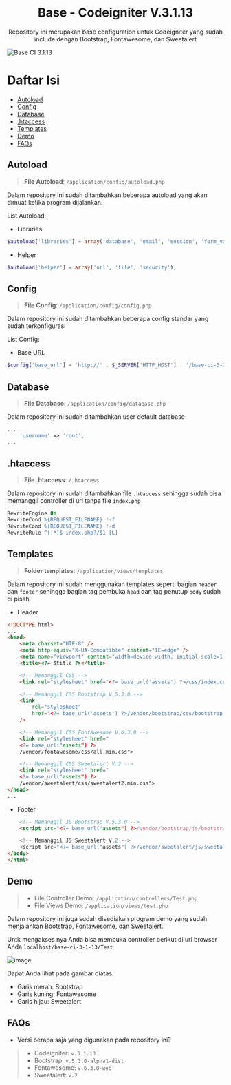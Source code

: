 <h1 align="center">Base - Codeigniter V.3.1.13</h1>
<p align="center">Repository ini merupakan base configuration untuk Codeigniter yang sudah include dengan Bootstrap, Fontawesome, dan Sweetalert</p>

<img src="https://user-images.githubusercontent.com/64394320/223135166-1d97f091-9c7b-4359-b496-7ac65da34057.png" alt="Base CI 3.1.13">

# Daftar Isi

- [Autoload](#autoload)
- [Config](#config)
- [Database](#database)
- [.htaccess](#htaccess)
- [Templates](#templates)
- [Demo](#demo)
- [FAQs](#faqs)

## Autoload

> **File Autoload**: `/application/config/autoload.php`

Dalam repository ini sudah ditambahkan beberapa autoload yang akan dimuat ketika program dijalankan.

List Autoload:

- Libraries

```php
$autoload['libraries'] = array('database', 'email', 'session', 'form_validation');
```

- Helper

```php
$autoload['helper'] = array('url', 'file', 'security');
```

## Config

> **File Config**: `/application/config/config.php`

Dalam repository ini sudah ditambahkan beberapa config standar yang sudah terkonfigurasi

List Config:

- Base URL

```php
$config['base_url'] = 'http://' . $_SERVER['HTTP_HOST'] . '/base-ci-3-1-13/';
```

## Database

> **File Database**: `/application/config/database.php`

Dalam repository ini sudah ditambahkan user default database

```php
...
    'username' => 'root',
...
```

## .htaccess

> **File .htaccess**: `/.htaccess`

Dalam repository ini sudah ditambahkan file `.htaccess` sehingga sudah bisa memanggil controller di url tanpa file `index.php`

```apache
RewriteEngine On
RewriteCond %{REQUEST_FILENAME} !-f
RewriteCond %{REQUEST_FILENAME} !-d
RewriteRule ^(.*)$ index.php?/$1 [L]
```

## Templates

> **Folder templates**: `/application/views/templates`

Dalam repository ini sudah menggunakan templates seperti bagian `header` dan `footer` sehingga bagian tag pembuka `head` dan tag penutup `body` sudah di pisah

- Header

```html
<!DOCTYPE html>
...
<head>
	<meta charset="UTF-8" />
	<meta http-equiv="X-UA-Compatible" content="IE=edge" />
	<meta name="viewport" content="width=device-width, initial-scale=1.0" />
	<title><?= $title ?></title>

	<!-- Memanggil CSS -->
	<link rel="stylesheet" href="<?= base_url('assets') ?>/css/index.css" />

	<!-- Memanggil CSS Bootstrap V.5.3.0 -->
	<link
		rel="stylesheet"
		href="<?= base_url('assets') ?>/vendor/bootstrap/css/bootstrap.min.css"
	/>

	<!-- Memanggil CSS Fontawesome V.6.3.0 -->
	<link rel="stylesheet" href="
	<?= base_url("assets") ?>
	/vendor/fontawesome/css/all.min.css">

	<!-- Memanggil CSS Sweetalert V.2 -->
	<link rel="stylesheet" href="
	<?= base_url("assets") ?>
	/vendor/sweetalert/css/sweetalert2.min.css">
</head>
...
```

- Footer

```html
    <!-- Memanggil JS Bootstrap V.5.3.0 -->
    <script src="<?= base_url("assets") ?>/vendor/bootstrap/js/bootstrap.bundle.js"></script>

    <!-- Memanggil JS Sweetalert V.2 -->
    <script src="<?= base_url("assets") ?>/vendor/sweetalert/js/sweetalert2.all.min.js"></script>
</body>
</html>
```

## Demo

> - File Controller Demo: `/application/controllers/Test.php`
> - File Views Demo: `/application/views/test.php`

Dalam repository ini juga sudah disediakan program demo yang sudah menjalankan Bootstrap, Fontawesome, dan Sweetalert.

Untk mengakses nya Anda bisa membuka controller berikut di url browser Anda `localhost/base-ci-3-1-13/Test`

![image](https://user-images.githubusercontent.com/64394320/223144380-3e3bb208-c3ac-4abf-9bb8-c7d34dd3eb03.png)

Dapat Anda lihat pada gambar diatas:

- Garis merah: Bootstrap
- Garis kuning: Fontawesome
- Garis hijau: Sweetalert

## FAQs

- Versi berapa saja yang digunakan pada repository ini?

> - Codeigniter: `v.3.1.13`
> - Bootstrap: `v.5.3.0-alpha1-dist`
> - Fontawesome: `v.6.3.0-web`
> - Sweetalert: `v.2`
